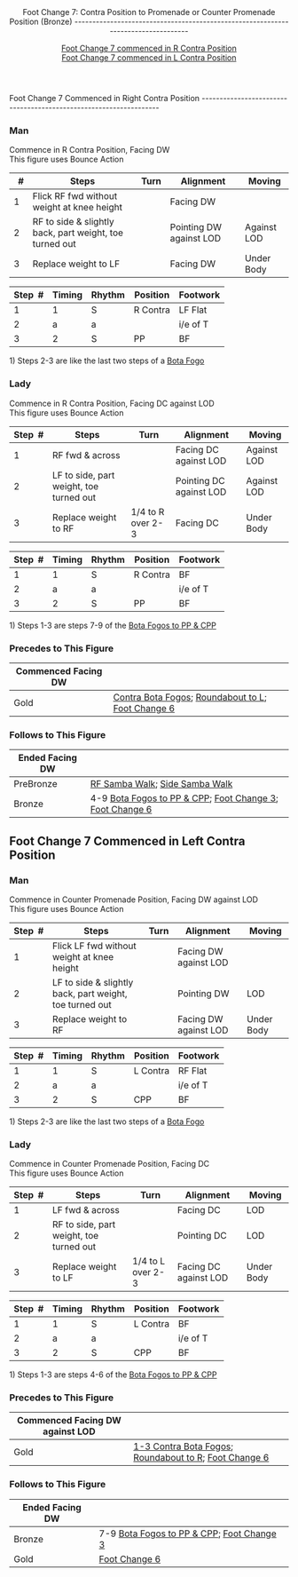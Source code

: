 <header>Foot Change 7: Contra Position to Promenade or Counter Promenade Position (Bronze)
----------------------------------------------------------------------------------

[Foot Change 7 commenced in R Contra Position](#right)  
 [Foot Change 7 commenced in L Contra Position](#left)

 </header><a id="right">Foot Change 7 Commenced in Right Contra Position</a>
------------------------------------------------------------------

### Man

Commence in R Contra Position, Facing DW  
 This figure uses Bounce Action

 | **<span style="color:white">\_</span>\#** | **Steps** | **Turn** | **Alignment** | **Moving** |
|---|---|---|---|---|
| 1 | Flick RF fwd without weight at knee height |  | Facing DW |  |
| 2 | RF to side &amp; slightly back, part weight, toe turned out |  | Pointing DW against LOD | Against LOD |
| 3 | Replace weight to LF |  | Facing DW | Under Body |

 | **Step<span style="color:white">\_</span>\#** | **Timing** | **Rhythm** | **Position** | **Footwork** |
|---|---|---|---|---|
| 1 | 1 | S | R Contra | LF Flat |
| 2 | a | a |  | i/e of T |
| 3 | 2 | S | PP | BF |

1\) Steps 2-3 are like the last two steps of a [Bota Fogo](travel_bf_fwd.md)

### Lady

Commence in R Contra Position, Facing DC against LOD  
 This figure uses Bounce Action

 | **Step<span style="color:white">\_</span>\#** | **Steps** | **Turn** | **Alignment** | **Moving** |
|---|---|---|---|---|
| 1 | RF fwd &amp; across |  | Facing DC against LOD | Against LOD |
| 2 | LF to side, part weight, toe turned out |  | Pointing DC against LOD | Against LOD |
| 3 | Replace weight to RF | 1/4 to R over 2-3 | Facing DC | Under Body |

 | **Step<span style="color:white">\_</span>\#** | **Timing** | **Rhythm** | **Position** | **Footwork** |
|---|---|---|---|---|
| 1 | 1 | S | R Contra | BF |
| 2 | a | a |  | i/e of T |
| 3 | 2 | S | PP | BF |

1\) Steps 1-3 are steps 7-9 of the [Bota Fogos to PP &amp; CPP](bf_pp_cpp.md)

### Precedes to This Figure

 | **Commenced Facing DW** |  |
|---|---|
| Gold | [Contra Bota Fogos](contra_bf.md); [Roundabout to L](roundabout.md); [Foot Change 6](foot_change_6_pp_cpp_to_contra.md) |

### Follows to This Figure

 | **Ended Facing DW** |  |
|---|---|
| PreBronze | [RF Samba Walk](samba_walks_pp.md); [Side Samba Walk](side_samba_walk.md) |
| Bronze | 4-9 [Bota Fogos to PP &amp; CPP](bf_pp_cpp.md); [Foot Change 3](foot_change_3_pp_cpp_to_shadow.md); [Foot Change 6](foot_change_6_pp_cpp_to_contra.md) |

<a id="left">Foot Change 7</a> <a id="right0">Commenced</a> <a id="right2">in Left Contra Position</a>
------------------------------------------------------------------------------------------------------

### Man

Commence in Counter Promenade Position, Facing DW against LOD  
 This figure uses Bounce Action

 | **Step<span style="color:white">\_</span>\#** | **Steps** | **Turn** | **Alignment** | **Moving** |
|---|---|---|---|---|
| 1 | Flick LF fwd without weight at knee height |  | Facing DW against LOD |  |
| 2 | LF to side &amp; slightly back, part weight, toe turned out |  | Pointing DW | LOD |
| 3 | Replace weight to RF |  | Facing DW against LOD | Under Body |

 | **Step<span style="color:white">\_</span>\#** | **Timing** | **Rhythm** | **Position** | **Footwork** |
|---|---|---|---|---|
| 1 | 1 | S | L Contra | RF Flat |
| 2 | a | a |  | i/e of T |
| 3 | 2 | S | CPP | BF |

1\) Steps 2-3 are like the last two steps of a [Bota Fogo](travel_bf_fwd.md)

### Lady

Commence in Counter Promenade Position, Facing DC  
 This figure uses Bounce Action

 | **Step<span style="color:white">\_</span>\#** | **Steps** | **Turn** | **Alignment** | **Moving** |
|---|---|---|---|---|
| 1 | LF fwd &amp; across |  | Facing DC | LOD |
| 2 | RF to side, part weight, toe turned out |  | Pointing DC | LOD |
| 3 | Replace weight to LF | 1/4 to L over 2-3 | Facing DC against LOD | Under Body |

 | **Step<span style="color:white">\_</span>\#** | **Timing** | **Rhythm** | **Position** | **Footwork** |
|---|---|---|---|---|
| 1 | 1 | S | L Contra | BF |
| 2 | a | a |  | i/e of T |
| 3 | 2 | S | CPP | BF |

1\) Steps 1-3 are steps 4-6 of the [Bota Fogos to PP &amp; CPP](bf_pp_cpp.md)

### Precedes to This Figure

 | **Commenced Facing DW against LOD** |  |
|---|---|
| Gold | [1-3 Contra Bota Fogos](contra_bf.md); [Roundabout to R](roundabout.md); [Foot Change 6](foot_change_6_pp_cpp_to_contra.md) |

### Follows to This Figure

 | **Ended Facing DW** |  |
|---|---|
| Bronze | 7-9 [Bota Fogos to PP &amp; CPP](bf_pp_cpp.md); [Foot Change 3](foot_change_3_pp_cpp_to_shadow.md) |
| Gold | [Foot Change 6](foot_change_6_pp_cpp_to_contra.md) |